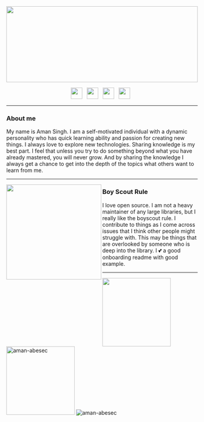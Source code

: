 <img height="200" width="100%" src="https://user-images.githubusercontent.com/92168231/136594143-38124bfd-0638-429c-b86c-a28616b13f7c.gif">

<p align='center'>
<a href="https://twitter.com/AmanSin32612202?s=09"><img height="30" src="https://user-images.githubusercontent.com/92168231/136589084-c4c1e57f-9231-4d4d-9748-f1d3c9e34628.png"></a>&nbsp;&nbsp;
<a href="https://www.instagram.com/immortal_freak45/"><img height="30" src="https://user-images.githubusercontent.com/92168231/136589534-adec15e8-9242-4fc2-870c-5e457c5c62d7.png"></a>&nbsp;&nbsp;
 <a href="https://www.linkedin.com/in/aman-singh-5382351b2"><img height="30" src="https://user-images.githubusercontent.com/92168231/136589775-8a4f3075-d30c-4bfd-8a7d-d1878d35f0e2.png"></a>&nbsp;&nbsp;
   <a href="https://www.facebook.com/aman.s.shrinet.3/"><img height="30" src="https://user-images.githubusercontent.com/92168231/136590195-d25bfb6a-0665-4e5e-ade3-18e1b29bc397.png"></a>&nbsp;&nbsp;
</p>

 ---
<p>
 
 ### About me
 My name is Aman Singh. I am a self-motivated individual with a dynamic personality who has quick learning ability and passion for creating new things. I always love to explore new technologies. Sharing knowledge is my best part. I feel that unless you try to do something beyond what you have already mastered, you will never grow. And by sharing the knowledge I always get a chance to get into the depth of the topics what others want to learn from me.
 </p>
 
  ---
 
 <p>
  <img width="250" align='left' src="https://github.com/WaylonWalker/WaylonWalker/blob/main/icon/hacktoberfest.png?raw=true">
</p>
 
### Boy Scout Rule

I love open source.  I am not a heavy maintainer of any large libraries, but I really like the boyscout rule.  I contribute to things as I come across issues that I think other people might struggle with.  This may be things that are overlooked by someone who is deep into the library.  I 💕 a good onboarding readme with good example.

 ---
 
<img align="left" height="180em" src="https://github-readme-stats.vercel.app/api?username=aman-abesec&theme=radical&show_icons=true&hide_border=true&&count_private=true&include_all_commits=true" />

<img height="180em" src="https://github-readme-streak-stats.herokuapp.com?user=aman-abesec&theme=radical&hide_border=true" alt="aman-abesec" />

<img  src="https://github-readme-stats.vercel.app/api/top-langs/?username=aman-abesec&theme=radical&show_icons=true&hide_border=true&&count_private=true&include_all_commits=true&layout=compact" alt="aman-abesec" />
